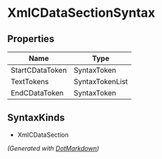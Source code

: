 # XmlCDataSectionSyntax

## Properties

| Name            | Type            |
| --------------- | --------------- |
| StartCDataToken | SyntaxToken     |
| TextTokens      | SyntaxTokenList |
| EndCDataToken   | SyntaxToken     |

## SyntaxKinds

* XmlCDataSection

*\(Generated with [DotMarkdown](http://github.com/JosefPihrt/DotMarkdown)\)*